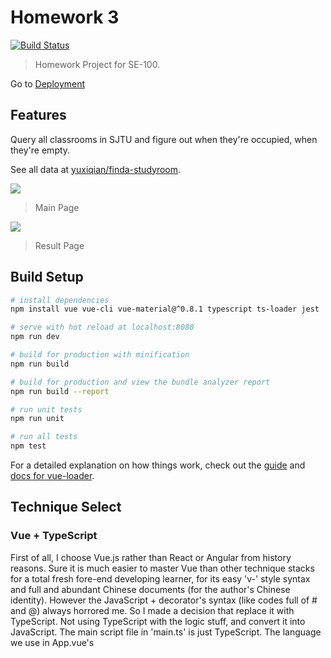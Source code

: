 # Homework 3

[![Build Status](https://travis-ci.com/yuxiqian/SE-100.svg?branch=master)](https://travis-ci.com/yuxiqian/SE-100)

> Homework Project for SE-100.

Go to [Deployment][1]

## Features

Query all classrooms in SJTU and figure out when they're occupied, when they're empty.

See all data at [yuxiqian/finda-studyroom][2].

![][image-1]

> Main Page

![][image-2]

> Result Page

## Build Setup

``` bash
# install dependencies
npm install vue vue-cli vue-material@^0.8.1 typescript ts-loader jest

# serve with hot reload at localhost:8080
npm run dev

# build for production with minification
npm run build

# build for production and view the bundle analyzer report
npm run build --report

# run unit tests
npm run unit

# run all tests
npm test
```

For a detailed explanation on how things work, check out the [guide][3] and [docs for vue-loader][4].

## Technique Select

### Vue + TypeScript

First of all, I choose Vue.js rather than React or Angular from history reasons. Sure it is much easier to master Vue than other technique stacks for a total fresh fore-end developing learner,
for its easy 'v-' style syntax and full and abundant Chinese documents (for the author's Chinese identity). However the JavaScript + decorator's syntax (like codes full of # and @) always horrored me.
So I made a decision that replace it with TypeScript. Not using TypeScript with the logic stuff, and convert it into JavaScript. The main script file in 'main.ts' is just TypeScript.
The language we use in App.vue's <script> phase is also TypeScript. All we need JavaScript is its powered jQuery. But why we have to do this replacement?

Since I'm extremely familiar with static typed languages, JavaScript didn't interest me for a long time. Taking function as an object doesn't come to me so quickly. The first time I noticed TypeScript is
its powered "Visual Studio Code". When I really opened its document and make some playground experiment, I surprisingly noticed that its similar syntax with some languages I know before:
especially Swift and ActionScript. Strongly typed system makes it more secure and smart.

### How?
How to start Vue + TypeScript? The author of Vue.js has announced that Vue version after 2.5 will fully compatible with TypeScript. There is already official demo and instructions on how to start such hybrid projects.
Mainly we just need to:

``` bash
# install dependencies
npm install vue-cli typescript ts-loader
```

And that's it.

### Vue-Material

Thanks to Google's Material Design System, many frameworks have also developed their own UI frameworks. Not containing much technique hardship, so let's skip this part quickly.

## Developing

### TypeScript: Class

Why we insist using strong typed TypeScript? From its name we know it has great types. Not only some inserted types, our self-designed classes, structs and interfaces all can be easily implemented.
We have to save all JSON data comes from the library and take them as a fixed structure. So TypeScript's class feature is very useful.

### Vue: "v-for"

The "v-for" feature can be used to expand website elements dynamically.  For example, we have to dynamically add classroom ID into the room selector element, so at that time v-for syntax can make everything easier.

### ts-loader

Thanks to many open-source library, it's as easy as JavaScript to use TypeScript as the major language of webside development. Ts-loader can make most stuff done, and we just need to cover the rest.

## Unit Test

When we use vue-cli to initialize our projects, we would be asked if we want to use unit test (with Jest or Karma) in our project. Configuring them following the documents are just fine for TypeScript.

I think it’s necessary to grab deeper into the unit test stuff, since I think it’s not a simple
workload for me using Vue + TypeScript + Jest, which is a rare combination
of technique stacks.

First of all, I tried to solve it with both TypeScript + JavaScript,
but soon I found it unacceptable to combine that two languages altogether.
So I made some research and finally found a 'TypeScript' version of Jest.

With that great help, I can easily create several files like "xxxx.spec.js".
And thanks to Jest's simple syntax, I may write code like this:

```javascript
expect(Something.I.Want.to.Check).toBe(Like.Expected);
```

Nothing more than that 'expect' expression is necessary in the
unit test!

Plus, I created a file called 'samples.ts' to store all sample data
and their expected results. In this way, the codes carrying different
features won't be twisted altogether. 

## Go with CI

After completing the unit test, I can easily go further with the CI tools.
There I picked one that I'm relatively familiar with: The 'Travis CI'.

It has friendly website to manage all your repositories from GitHub, GitLab and more.
All we need to do is configure a .travis.yml file like this:
```yaml
language: node_js
# Specific the language

node_js:
  - "11.5.0"
# Specific its version

install:
# Execute command to install dependencies
  - cd homework_3/homework_3

# From the package.json
  - npm install

script:
# Finally execute the unit test with jest
  - npm run unit
```

Done. That's all we need to do. After that, we may put that
lovely tag onto our readme files:

![][image-3]

And it will dynamically update with every commit, so as executing
unit tests to make sure everything is all right.

[1]:	https://yuxiqian.github.io/index.html
[2]:	https://github.com/yuxiqian/finda-studyroom
[3]:	http://vuejs-templates.github.io/webpack/
[4]:	http://vuejs.github.io/vue-loader

[image-1]:	https://raw.githubusercontent.com/yuxiqian/SE-100/master/homework_3/homework_3/img/main.png
[image-2]:	https://raw.githubusercontent.com/yuxiqian/SE-100/master/homework_3/homework_3/img/result.png
[image-3]:  https://raw.githubusercontent.com/yuxiqian/SE-100/master/homework_3/homework_3/img/ci.png
